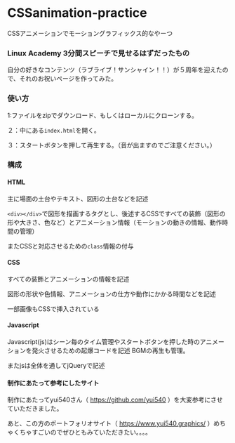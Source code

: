 # CSSanimation-practice
CSSアニメーションでモーショングラフィックス的なやーつ

### Linux Academy 3分間スピーチで見せるはずだったもの
自分の好きなコンテンツ（ラブライブ！サンシャイン！！）が５周年を迎えたので、それのお祝いページを作ってみた。

### 使い方
1:ファイルをzipでダウンロード、もしくはローカルにクローンする。

２：中にある`index.html`を開く。

３：スタートボタンを押して再生する。（音が出ますのでご注意ください。）

### 構成
#### HTML
主に場面の土台やテキスト、図形の土台などを記述

`<div></div>`で図形を描画するタグとし、後述するCSSですべての装飾（図形の形や大きさ、色など）とアニメーション情報（モーションの動きの情報、動作時間の管理）

またCSSと対応させるための`class`情報の付与

#### CSS
すべての装飾とアニメーションの情報を記述

図形の形状や色情報、アニメーションの仕方や動作にかかる時間などを記述

一部画像もCSSで挿入されている

#### Javascript
Javascript(js)はシーン毎のタイム管理やスタートボタンを押した時のアニメーションを発火させるための起爆コードを記述
BGMの再生も管理。

またjsは全体を通してjQueryで記述

#### 制作にあたって参考にしたサイト
制作にあたってyui540さん（ https://github.com/yui540 ）を大変参考にさせていただきました。

あと、この方のポートフォリオサイト（ https://www.yui540.graphics/ ）めちゃくちゃすごいのでぜひともみていただきたい。。。。


